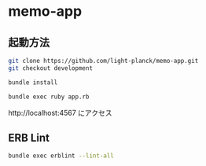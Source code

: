 # memo-app

## 起動方法

```bash
git clone https://github.com/light-planck/memo-app.git
git checkout development
```

```bash
bundle install
```

```bash
bundle exec ruby app.rb
```

http://localhost:4567 にアクセス

## ERB Lint

```bash
bundle exec erblint --lint-all
```

